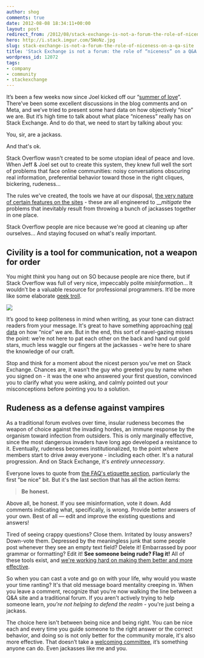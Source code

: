 ```yaml
---
author: shog
comments: true
date: 2012-08-08 18:34:11+00:00
layout: post
redirect_from: /2012/08/stack-exchange-is-not-a-forum-the-role-of-niceness-on-a-qa-site
hero: http://i.stack.imgur.com/5WoNz.jpg
slug: stack-exchange-is-not-a-forum-the-role-of-niceness-on-a-qa-site
title: 'Stack Exchange is not a forum: the role of “niceness” on a Q&A site'
wordpress_id: 12072
tags:
- company
- community
- stackexchange
---
```


It’s been a few weeks now since Joel kicked off our “[summer of love](http://blog.stackoverflow.com/2012/07/kicking-off-the-summer-of-love/)”. There’ve been some excellent discussions in the blog comments and on Meta, and we’ve tried to present some hard data on how objectively “nice” we are. But it’s high time to talk about what place “niceness” really has on Stack Exchange. And to do that, we need to start by talking about you:

You, sir, are a jackass.

And that's ok.

Stack Overflow wasn't created to be some utopian ideal of peace and love. When Jeff & Joel set out to create this system, they knew full well the sort of problems that face online communities: noisy conversations obscuring real information, preferential behavior toward those in the right cliques, bickering, rudeness... 

The rules we've created, the tools we have at our disposal, [the very nature of certain features on the sites](http://meta.stackoverflow.com/questions/431/any-way-to-send-a-personal-message-to-another-user) - these are all engineered to ___mitigate_ the problems that inevitably result from throwing a bunch of jackasses together in one place.

Stack Overflow people are nice because we're good at cleaning up after ourselves... And staying focused on what's really important.



## Civility is a tool for communication, not a weapon for order


You might _think_ you hang out on SO because people are nice there, but if Stack Overflow was full of very nice, impeccably polite _misinformation_... It wouldn’t be a valuable resource for professional programmers. It’d be more like some elaborate [geek troll](http://www.geekosystem.com/trollquotes-troll-geeks/).

![](http://i.stack.imgur.com/6xtfg.jpg)

It’s good to keep politeness in mind when writing, as your tone can distract readers from your message. It's great to have something approaching [real data](http://blog.stackoverflow.com/2012/07/week-2-of-the-summer-of-love-researching-comments/) on how “nice” we are. But in the end, this sort of navel-gazing misses the point: we’re not here to pat each other on the back and hand out gold stars, much less waggle our fingers at the jackasses - we’re here to share the knowledge of our craft.

Stop and think for a moment about the nicest person you’ve met on Stack Exchange. Chances are, it wasn’t the guy who greeted you by name when you signed on - it was the one who answered your first question, convinced you to clarify what you were asking, and calmly pointed out your misconceptions before pointing you to a solution.



## Rudeness as a defense against vampires



As a traditional forum evolves over time, insular rudeness becomes the weapon of choice against the invading hordes, an immune response by the organism toward infection from outsiders. This is only marginally effective, since the most dangerous invaders have long ago developed a resistance to it. Eventually, rudeness becomes institutionalized, to the point where members start to drive away everyone - including each other. It's a natural progression. And on Stack Exchange, it's _entirely unnecessary_.

Everyone loves to quote from [the FAQ's etiquette section](http://stackoverflow.com/faq#etiquette), particularly the first "be nice" bit. But it's the last section that has all the action items:


>**Be honest.**

>
Above all, be honest. If you see misinformation, vote it down. Add comments indicating what, specifically, is wrong. Provide better answers of your own. Best of all — edit and improve the existing questions and answers!


Tired of seeing crappy questions? Close them. Irritated by lousy answers? Down-vote them. Depressed by the meaningless junk that some people post whenever they see an empty text field? Delete it! Embarrassed by poor grammar or formatting? Edit it! **See someone being rude? Flag it!** All of these tools exist, and [we're working hard on making them better and more effective](http://meta.stackoverflow.com/questions/139536/new-feature-community-review-tasks-now-in-beta).

So when you can cast a vote and go on with your life, why would you waste your time ranting? It's that old message board mentality creeping in. When you leave a comment, recognize that you're now walking the line between a Q&A site and a traditional forum. If you aren't actively trying to help someone learn, _you're not helping to defend the realm_ - you're just being a jackass.

The choice here isn't between being nice and being right. You can be nice each and every time you guide someone to the right answer or the correct behavior, and doing so is not only better for the community morale, it's also more effective. That doesn’t take a [welcoming committee](http://meta.stackoverflow.com/questions/141343/a-swat-team-of-nice), it’s something anyone can do. Even jackasses like me and you.
